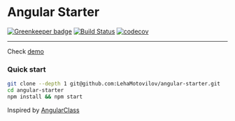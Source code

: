 # Angular Starter

[![Greenkeeper badge](https://badges.greenkeeper.io/LehaMotovilov/angular-starter.svg)](https://greenkeeper.io/)
[![Build Status](https://travis-ci.org/LehaMotovilov/angular-starter.svg?branch=master)](https://travis-ci.org/LehaMotovilov/angular-starter)
[![codecov](https://codecov.io/gh/LehaMotovilov/angular-starter/branch/master/graph/badge.svg)](https://codecov.io/gh/LehaMotovilov/angular-starter)

___

Check [demo](https://angular-starter.netlify.com/)	

### Quick start
```bash
git clone --depth 1 git@github.com:LehaMotovilov/angular-starter.git
cd angular-starter
npm install && npm start
```

Inspired by [AngularClass](https://github.com/AngularClass/angular-starter)
